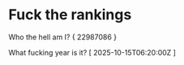 # Fuck the rankings

Who the hell am I?
{ 22987086 }

What fucking year is it?
[ 2025-10-15T06:20:00Z ]

